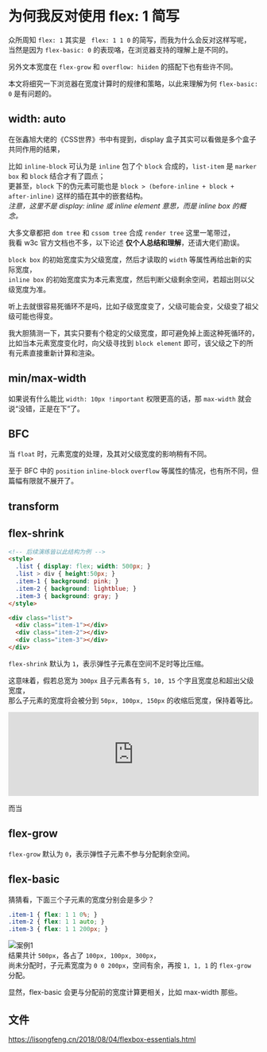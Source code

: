 # 为何我反对使用 flex: 1 简写

众所周知 `flex: 1` 其实是 ` flex: 1 1 0` 的简写，而我为什么会反对这样写呢，<br />
当然是因为 `flex-basic: 0` 的表现咯，在浏览器支持的理解上是不同的。<br />

另外文本宽度在 `flex-grow` 和 `overflow: hiiden` 的搭配下也有些许不同。<br />

本文将细究一下浏览器在宽度计算时的规律和策略，以此来理解为何 `flex-basic: 0` 是有问题的。<br />

## width: auto

在张鑫旭大佬的《CSS世界》书中有提到，display 盒子其实可以看做是多个盒子共同作用的结果，<br />

比如 `inline-block` 可认为是 `inline` 包了个 `block` 合成的，`list-item` 是 `marker box` 和 `block` 结合才有了圆点；<br />
更甚至，`block` 下的伪元素可能也是 `block > (before-inline + block + after-inline)` 这样的插在其中的嵌套结构。<br />
_注意，这里不是 display: inline 或 inline element 意思，而是 inline box 的概念。_<br />

大多文章都把 `dom tree` 和 `cssom tree` 合成 `render tree` 这里一笔带过，<br />
我看 w3c 官方文档也不多，以下论述 **仅个人总结和理解**，还请大佬们勘误。<br />

`block box` 的初始宽度实为父级宽度，然后才读取的 `width` 等属性再给出新的实际宽度，<br />
`inline box` 的初始宽度实为本元素宽度，然后判断父级剩余空间，若超出则以父级宽度为准。<br />

听上去就很容易死循环不是吗，比如子级宽度变了，父级可能会变，父级变了祖父级可能也得变。<br />

我大胆猜测一下，其实只要有个稳定的父级宽度，即可避免掉上面这种死循环的，<br />
比如当本元素宽度变化时，向父级寻找到 `block element` 即可，该父级之下的所有元素直接重新计算和渲染。<br />

## min/max-width

如果说有什么能比 `width: 10px !important` 权限更高的话，那 `max-width` 就会说“没错，正是在下”了。<br />

## BFC

当 `float` 时，元素宽度的处理，及其对父级宽度的影响稍有不同。<br />

至于 BFC 中的 `position` `inline-block` `overflow` 等属性的情况，也有所不同，但篇幅有限就不展开了。<br />

## transform



## flex-shrink

```html
<!-- 后续演练皆以此结构为例 -->
<style>
  .list { display: flex; width: 500px; }
  .list > div { height:50px; }
  .item-1 { background: pink; }
  .item-2 { background: lightblue; }
  .item-3 { background: gray; }
</style>

<div class="list">
  <div class="item-1"></div>
  <div class="item-2"></div>
  <div class="item-3"></div>
</div>
```

`flex-shrink` 默认为 `1`，表示弹性子元素在空间不足时等比压缩。<br />

这意味着，假若总宽为 `300px` 且子元素各有 `5, 10, 15` 个字且宽度总和超出父级宽度，<br />
那么子元素的宽度将会被分到 `50px, 100px, 150px` 的收缩后宽度，保持着等比。<br />

<iframe height="169" style="width: 100%;" scrolling="no" title="flex-shrink: 1" src="https://codepen.io/foreverZ133/embed/abZyRQK?height=169&theme-id=light&default-tab=result" frameborder="no" loading="lazy" allowtransparency="true" allowfullscreen="true">
  See the Pen <a href='https://codepen.io/foreverZ133/pen/abZyRQK'>flex-shrink: 1</a> by 张永恒
  (<a href='https://codepen.io/foreverZ133'>@foreverZ133</a>) on <a href='https://codepen.io'>CodePen</a>.
</iframe>

而当

## flex-grow

`flex-grow` 默认为 `0`，表示弹性子元素不参与分配剩余空间。<br />

## flex-basic

猜猜看，下面三个子元素的宽度分别会是多少？
```css
.item-1 { flex: 1 1 0%; }
.item-2 { flex: 1 1 auto; }
.item-3 { flex: 1 1 200px; }
```

<img src="https://s1.ax1x.com/2020/10/28/B1N9sI.jpg" alt="案例1"><br />
结果共计 `500px`，各占了 `100px, 100px, 300px`，<br />
尚未分配时，子元素宽度为 `0 0 200px`，空间有余，再按 `1, 1, 1` 的 `flex-grow` 分配。

显然，flex-basic 会更与分配前的宽度计算更相关，比如 max-width 那些。



## 文件

https://lisongfeng.cn/2018/08/04/flexbox-essentials.html<br />
